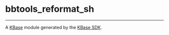 
# bbtools_reformat_sh
---

A [KBase](https://kbase.us) module generated by the [KBase SDK](https://github.com/kbase/kb_sdk).


